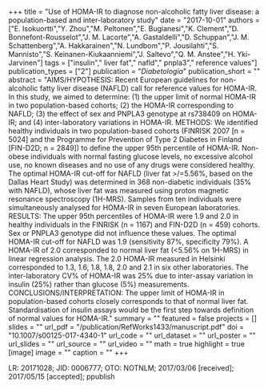 +++
title = "Use of HOMA-IR to diagnose non-alcoholic fatty liver disease: a population-based and inter-laboratory study"
date = "2017-10-01"
authors = ["E. Isokuortti","Y. Zhou","M. Peltonen","E. Bugianesi","K. Clement","D. Bonnefont-Rousselot","J. M. Lacorte","A. Gastaldelli","D. Schuppan","J. M. Schattenberg","A. Hakkarainen","N. Lundbom","P. Jousilahti","S. Mannisto","S. Keinanen-Kiukaanniemi","J. Saltevo","Q. M. Anstee","H. Yki-Jarvinen"]
tags = ["insulin"," liver fat"," nafld"," pnpla3"," reference values"]
publication_types = ["2"]
publication = "_Diabetologia_"
publication_short = ""
abstract = "AIMS/HYPOTHESIS: Recent European guidelines for non-alcoholic fatty liver disease (NAFLD) call for reference values for HOMA-IR. In this study, we aimed to determine: (1) the upper limit of normal HOMA-IR in two population-based cohorts; (2) the HOMA-IR corresponding to NAFLD; (3) the effect of sex and PNPLA3 genotype at rs738409 on HOMA-IR; and (4) inter-laboratory variations in HOMA-IR. METHODS: We identified healthy individuals in two population-based cohorts (FINRISK 2007 [n = 5024] and the Programme for Prevention of Type 2 Diabetes in Finland [FIN-D2D; n = 2849]) to define the upper 95th percentile of HOMA-IR. Non-obese individuals with normal fasting glucose levels, no excessive alcohol use, no known diseases and no use of any drugs were considered healthy. The optimal HOMA-IR cut-off for NAFLD (liver fat >/=5.56%, based on the Dallas Heart Study) was determined in 368 non-diabetic individuals (35% with NAFLD), whose liver fat was measured using proton magnetic resonance spectroscopy (1H-MRS). Samples from ten individuals were simultaneously analysed for HOMA-IR in seven European laboratories. RESULTS: The upper 95th percentiles of HOMA-IR were 1.9 and 2.0 in healthy individuals in the FINRISK (n = 1167) and FIN-D2D (n = 459) cohorts. Sex or PNPLA3 genotype did not influence these values. The optimal HOMA-IR cut-off for NAFLD was 1.9 (sensitivity 87%, specificity 79%). A HOMA-IR of 2.0 corresponded to normal liver fat (<5.56% on 1H-MRS) in linear regression analysis. The 2.0 HOMA-IR measured in Helsinki corresponded to 1.3, 1.6, 1.8, 1.8, 2.0 and 2.1 in six other laboratories. The inter-laboratory CV% of HOMA-IR was 25% due to inter-assay variation in insulin (25%) rather than glucose (5%) measurements. CONCLUSIONS/INTERPRETATION: The upper limit of HOMA-IR in population-based cohorts closely corresponds to that of normal liver fat. Standardisation of insulin assays would be the first step towards definition of normal values for HOMA-IR."
summary = ""
featured = false
projects = []
slides = ""
url_pdf = "/publication/RefWorks1433/manuscript.pdf"
doi = "10.1007/s00125-017-4340-1"
url_code = ""
url_dataset = ""
url_poster = ""
url_slides = ""
url_source = ""
url_video = ""
math = true
highlight = true
[image]
image = ""
caption = ""
+++

LR: 20171028; JID: 0006777; OTO: NOTNLM; 2017/03/06 [received]; 2017/05/15 [accepted]; ppublish
